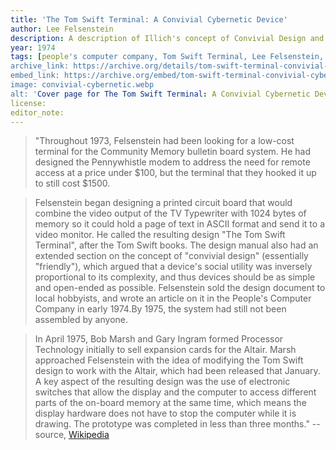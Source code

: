 ```yaml
---
title: 'The Tom Swift Terminal: A Convivial Cybernetic Device'
author: Lee Felsenstein
description: A description of Illich's concept of Convivial Design and its relation to the computer, as well as information to build a basic computer terminal.
year: 1974
tags: [people's computer company, Tom Swift Terminal, Lee Felsenstein, computer history]
archive_link: https://archive.org/details/tom-swift-terminal-convivial-cybernetic-device/
embed_link: https://archive.org/embed/tom-swift-terminal-convivial-cybernetic-device/
image: convivial-cybernetic.webp
alt: 'Cover page for The Tom Swift Terminal: A Convivial Cybernetic Device'
license: 
editor_note:
---
```


> "Throughout 1973, Felsenstein had been looking for a low-cost terminal for the Community Memory bulletin board system. He had designed the Pennywhistle modem to address the need for remote access at a price under $100, but the terminal that they hooked it up to still cost $1500.

> Felsenstein began designing a printed circuit board that would combine the video output of the TV Typewriter with 1024 bytes of memory so it could hold a page of text in ASCII format and send it to a video monitor. He called the resulting design "The Tom Swift Terminal", after the Tom Swift books. The design manual also had an extended section on the concept of "convivial design" (essentially "friendly"), which argued that a device's social utility was inversely proportional to its complexity, and thus devices should be as simple and open-ended as possible.
Felsenstein sold the design document to local hobbyists, and wrote an article on it in the People's Computer Company in early 1974.By 1975, the system had still not been assembled by anyone.

> In April 1975, Bob Marsh and Gary Ingram formed Processor Technology initially to sell expansion cards for the Altair. Marsh approached Felsenstein with the idea of modifying the Tom Swift design to work with the Altair, which had been released that January. A key aspect of the resulting design was the use of electronic switches that allow the display and the computer to access different parts of the on-board memory at the same time, which means the display hardware does not have to stop the computer while it is drawing. The prototype was completed in less than three months." --source, [Wikipedia](https://en.wikipedia.org/wiki/Sol-20#Tom_Swift_Terminal)

